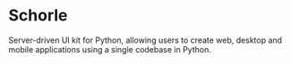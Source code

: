 # Schorle

Server-driven UI kit for Python, allowing users to create web, desktop and mobile applications using a single codebase
in Python.

